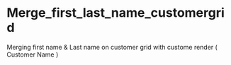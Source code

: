# Merge_first_last_name_customergrid
Merging first name &amp;  Last name on customer grid with custome render ( Customer Name )
